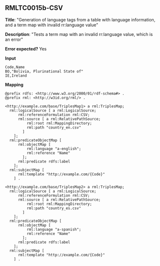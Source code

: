 ## RMLTC0015b-CSV

**Title**: "Generation of language tags from a table with language information, and a term map with invalid rr:language value"

**Description**: "Tests a term map with an invalid rr:language value, which is an error"

**Error expected?** Yes

**Input**
```
Code,Name
BO,"Bolivia, Plurinational State of"
IE,Ireland

```

**Mapping**
```
@prefix rdfs: <http://www.w3.org/2000/01/rdf-schema#> .
@prefix rml: <http://w3id.org/rml/> .

<http://example.com/base/TriplesMap1> a rml:TriplesMap;
  rml:logicalSource [ a rml:LogicalSource;
      rml:referenceFormulation rml:CSV;
      rml:source [ a rml:RelativePathSource;
          rml:root rml:MappingDirectory;
          rml:path "country_en.csv"
        ]
    ];
  rml:predicateObjectMap [
      rml:objectMap [
          rml:language "a-english";
          rml:reference "Name"
        ];
      rml:predicate rdfs:label
    ];
  rml:subjectMap [
      rml:template "http://example.com/{Code}"
    ] .

<http://example.com/base/TriplesMap2> a rml:TriplesMap;
  rml:logicalSource [ a rml:LogicalSource;
      rml:referenceFormulation rml:CSV;
      rml:source [ a rml:RelativePathSource;
          rml:root rml:MappingDirectory;
          rml:path "country_es.csv"
        ]
    ];
  rml:predicateObjectMap [
      rml:objectMap [
          rml:language "a-spanish";
          rml:reference "Name"
        ];
      rml:predicate rdfs:label
    ];
  rml:subjectMap [
      rml:template "http://example.com/{Code}"
    ] .

```


